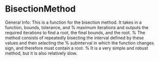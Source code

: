 # BisectionMethod

General Info: This is a function for the bisection method. It takes in a function, bounds, tolerance, and
%	maximum iterations and outputs the required iterations to find a root, the final bounds, and the root.
%	The method consists of repeatedly bisecting the interval defined by these values and then selecting the 
%	subinterval in which the function changes sign, and therefore must contain a root. 
%	It is a very simple and robust method, but it is also relatively slow.
